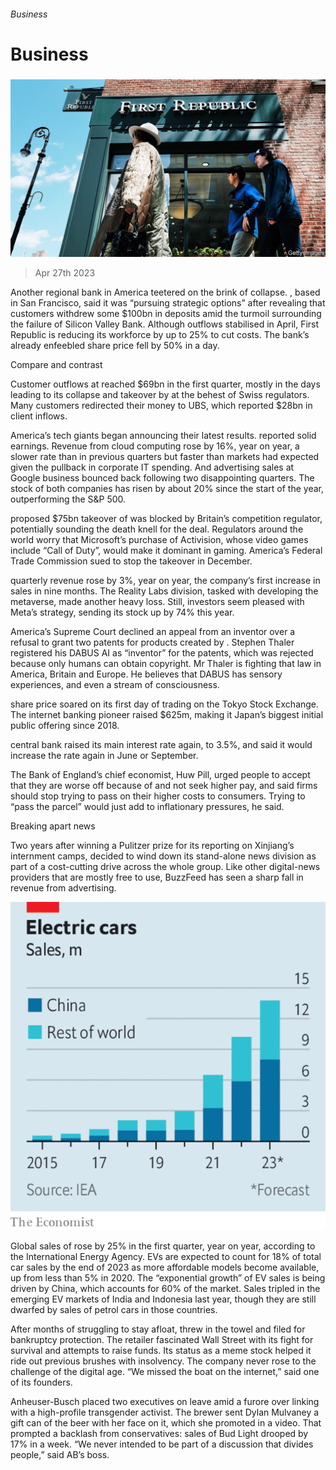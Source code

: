 ###### Business

# Business 

#####  

![image](images/20230429_WWP501.jpg) 

> Apr 27th 2023 

Another regional bank in America teetered on the brink of collapse. , based in San Francisco, said it was “pursuing strategic options” after revealing that customers withdrew some $100bn in deposits amid the turmoil surrounding the failure of Silicon Valley Bank. Although outflows stabilised in April, First Republic is reducing its workforce by up to 25% to cut costs. The bank’s already enfeebled share price fell by 50% in a day. 

Compare and contrast

Customer outflows at  reached $69bn in the first quarter, mostly in the days leading to its collapse and takeover by  at the behest of Swiss regulators. Many customers redirected their money to UBS, which reported $28bn in client inflows. 

America’s tech giants began announcing their latest results.  reported solid earnings. Revenue from cloud computing rose by 16%, year on year, a slower rate than in previous quarters but faster than markets had expected given the pullback in corporate IT spending. And advertising sales at  Google business bounced back following two disappointing quarters. The stock of both companies has risen by about 20% since the start of the year, outperforming the S&amp;P 500. 

 proposed $75bn takeover of was blocked by Britain’s competition regulator, potentially sounding the death knell for the deal. Regulators around the world worry that Microsoft’s purchase of Activision, whose video games include “Call of Duty”, would make it dominant in gaming. America’s Federal Trade Commission sued to stop the takeover in December. 

 quarterly revenue rose by 3%, year on year, the company’s first increase in sales in nine months. The Reality Labs division, tasked with developing the metaverse, made another heavy loss. Still, investors seem pleased with Meta’s strategy, sending its stock up by 74% this year. 

America’s Supreme Court declined an appeal from an inventor over a refusal to grant two patents for products created by . Stephen Thaler registered his DABUS AI as “inventor” for the patents, which was rejected because only humans can obtain copyright. Mr Thaler is fighting that law in America, Britain and Europe. He believes that DABUS has sensory experiences, and even a stream of consciousness. 

 share price soared on its first day of trading on the Tokyo Stock Exchange. The internet banking pioneer raised $625m, making it Japan’s biggest initial public offering since 2018. 

 central bank raised its main interest rate again, to 3.5%, and said it would increase the rate again in June or September. 

The Bank of England’s chief economist, Huw Pill, urged people to accept that they are worse off because of  and not seek higher pay, and said firms should stop trying to pass on their higher costs to consumers. Trying to “pass the parcel” would just add to inflationary pressures, he said.

Breaking apart news

Two years after winning a Pulitzer prize for its reporting on Xinjiang’s internment camps,  decided to wind down its stand-alone news division as part of a cost-cutting drive across the whole group. Like other digital-news providers that are mostly free to use, BuzzFeed has seen a sharp fall in revenue from advertising. 

![image](images/20230429_WWC876.png) 


Global sales of  rose by 25% in the first quarter, year on year, according to the International Energy Agency. EVs are expected to count for 18% of total car sales by the end of 2023 as more affordable models become available, up from less than 5% in 2020. The “exponential growth” of EV sales is being driven by China, which accounts for 60% of the market. Sales tripled in the emerging EV markets of India and Indonesia last year, though they are still dwarfed by sales of petrol cars in those countries. 

After months of struggling to stay afloat,  threw in the towel and filed for bankruptcy protection. The retailer fascinated Wall Street with its fight for survival and attempts to raise funds. Its status as a meme stock helped it ride out previous brushes with insolvency. The company never rose to the challenge of the digital age. “We missed the boat on the internet,” said one of its founders. 

Anheuser-Busch placed two executives on leave amid a furore over linking  with a high-profile transgender activist. The brewer sent Dylan Mulvaney a gift can of the beer with her face on it, which she promoted in a video. That prompted a backlash from conservatives: sales of Bud Light drooped by 17% in a week. “We never intended to be part of a discussion that divides people,” said AB’s boss. 

